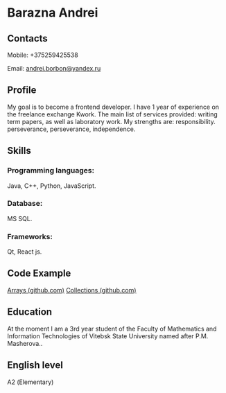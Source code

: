 # Barazna Andrei

## Contacts

Mobile: +375259425538

Email: andrei.borbon@yandex.ru

## Profile
  
My goal is to become a frontend developer. I have 1 year of experience on the freelance exchange Kwork. The main list of services provided: writing term papers, as well as laboratory work. My strengths are: responsibility. perseverance, perseverance, independence.

## Skills

### Programming languages:
Java, C++, Python, JavaScript.

### Database:
MS SQL.

### Frameworks:
Qt, React js.

## Code Example
[Arrays (github.com)](https://github.com/Drwnew/Arrays)
[Collections (github.com)](https://github.com/Drwnew/Collections)

##  Education
At the moment I am a 3rd year student of the Faculty of Mathematics and Information Technologies of Vitebsk State University named after P.M. Masherova..

## English level

А2 (Elementary)
